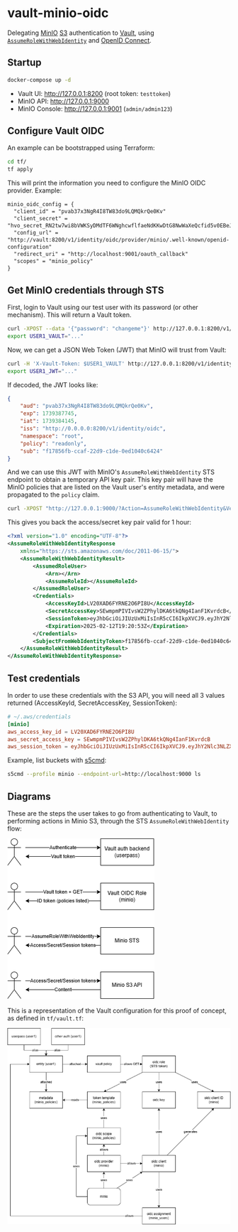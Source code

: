 # vault-minio-oidc

Delegating [MinIO](https://min.io/) [S3](https://aws.amazon.com/s3/) authentication to [Vault](https://www.vaultproject.io/), using [`AssumeRoleWithWebIdentity`](https://min.io/docs/minio/linux/developers/security-token-service/AssumeRoleWithWebIdentity.html) and [OpenID Connect](https://en.wikipedia.org/wiki/OpenID).

## Startup

```bash
docker-compose up -d
```

- Vault UI: http://127.0.0.1:8200 (root token: `testtoken`)
- MinIO API: http://127.0.0.1:9000
- MinIO Console: http://127.0.0.1:9001 (`admin/admin123`)

## Configure Vault OIDC

An example can be bootstrapped using Terraform:

```bash
cd tf/
tf apply
```

This will print the information you need to configure the MinIO OIDC provider. Example:

```hcl
minio_oidc_config = {
  "client_id" = "pvab37x3NgR4I8TW83do9LQMQkrQe0Kv"
  "client_secret" = "hvo_secret_RN2tw7wi8bVWKSyDMdTF6WNghcwflfaeNdKKwDtG8NwWaXeQcfid5v0EBeJdYplU"
  "config_url" = "http://vault:8200/v1/identity/oidc/provider/minio/.well-known/openid-configuration"
  "redirect_uri" = "http://localhost:9001/oauth_callback"
  "scopes" = "minio_policy"
}
```

## Get MinIO credentials through STS

First, login to Vault using our test user with its password (or other mechanism). This will return a Vault token.

```bash
curl -XPOST --data '{"password": "changeme"}' http://127.0.0.1:8200/v1/auth/userpass/login/user1 | jq -r .auth.client_token
export USER1_VAULT="..."
```

Now, we can get a JSON Web Token (JWT) that MinIO will trust from Vault:

```bash
curl -H 'X-Vault-Token: $USER1_VAULT' http://127.0.0.1:8200/v1/identity/oidc/token/minio | jq -r .data.token
export USER1_JWT="..."
```

If decoded, the JWT looks like:

```json
{
    "aud": "pvab37x3NgR4I8TW83do9LQMQkrQe0Kv",
    "exp": 1739387745,
    "iat": 1739384145,
    "iss": "http://0.0.0.0:8200/v1/identity/oidc",
    "namespace": "root",
    "policy": "readonly",
    "sub": "f17856fb-ccaf-22d9-c1de-0ed1040c6424"
}
```

And we can use this JWT with MinIO's `AssumeRoleWithWebIdentity` STS endpoint to obtain a temporary API key pair.
This key pair will have the MinIO policies that are listed on the Vault user's entity metadata, and were propagated to the `policy` claim.

```bash
curl -XPOST "http://127.0.0.1:9000/?Action=AssumeRoleWithWebIdentity&Version=2011-06-15&DurationSeconds=3600&WebIdentityToken=$USER1_JWT"
```

This gives you back the access/secret key pair valid for 1 hour:

```xml
<?xml version="1.0" encoding="UTF-8"?>
<AssumeRoleWithWebIdentityResponse
	xmlns="https://sts.amazonaws.com/doc/2011-06-15/">
	<AssumeRoleWithWebIdentityResult>
		<AssumedRoleUser>
			<Arn></Arn>
			<AssumeRoleId></AssumeRoleId>
		</AssumedRoleUser>
		<Credentials>
			<AccessKeyId>LV20XAD6FYRNE2O6PI8U</AccessKeyId>
			<SecretAccessKey>SEwmpmPIVIvsW2ZPhylDKA6tkQNg4IanF1KvrdcB</SecretAccessKey>
			<SessionToken>eyJhbGciOiJIUzUxMiIsInR5cCI6IkpXVCJ9.eyJhY2Nlc3NLZXkiOiJMVjIwWEFENkZZUk5FMk82UEk4VSIsImF1ZCI6InB2YWIzN3gzTmdSNEk4VFc4M2RvOUxRTVFrclFlMEt2IiwiZXhwIjoxNzM5Mzg4MDUzLCJpYXQiOjE3MzkzODQxNDUsImlzcyI6Imh0dHA6Ly8wLjAuMC4wOjgyMDAvdjEvaWRlbnRpdHkvb2lkYyIsIm5hbWVzcGFjZSI6InJvb3QiLCJwb2xpY3kiOiJyZWFkb25seSIsInN1YiI6ImYxNzg1NmZiLWNjYWYtMjJkOS1jMWRlLTBlZDEwNDBjNjQyNCJ9.nWXSLB_GCTRAiyd_62otGWuEWIy8pDSjqaWtT_zh2Fvb_W0GgN2siGjLgjV2CzOHcTXEOpHpmdNSRgc_lbnPOw</SessionToken>
			<Expiration>2025-02-12T19:20:53Z</Expiration>
		</Credentials>
		<SubjectFromWebIdentityToken>f17856fb-ccaf-22d9-c1de-0ed1040c6424</SubjectFromWebIdentityToken>
	</AssumeRoleWithWebIdentityResult>
</AssumeRoleWithWebIdentityResponse>
```

## Test credentials

In order to use these credentials with the S3 API, you will need all 3 values returned (AccessKeyId, SecretAccessKey, SessionToken):

```toml
# ~/.aws/credentials
[minio]
aws_access_key_id = LV20XAD6FYRNE2O6PI8U
aws_secret_access_key = SEwmpmPIVIvsW2ZPhylDKA6tkQNg4IanF1KvrdcB
aws_session_token = eyJhbGciOiJIUzUxMiIsInR5cCI6IkpXVCJ9.eyJhY2Nlc3NLZXkiOiJMVjIwWEFENkZZUk5FMk82UEk4VSIsImF1ZCI6InB2YWIzN3gzTmdSNEk4VFc4M2RvOUxRTVFrclFlMEt2IiwiZXhwIjoxNzM5Mzg4MDUzLCJpYXQiOjE3MzkzODQxNDUsImlzcyI6Imh0dHA6Ly8wLjAuMC4wOjgyMDAvdjEvaWRlbnRpdHkvb2lkYyIsIm5hbWVzcGFjZSI6InJvb3QiLCJwb2xpY3kiOiJyZWFkb25seSIsInN1YiI6ImYxNzg1NmZiLWNjYWYtMjJkOS1jMWRlLTBlZDEwNDBjNjQyNCJ9.nWXSLB_GCTRAiyd_62otGWuEWIy8pDSjqaWtT_zh2Fvb_W0GgN2siGjLgjV2CzOHcTXEOpHpmdNSRgc_lbnPOw
```

Example, list buckets with [s5cmd](https://github.com/peak/s5cmd):

```bash
s5cmd --profile minio --endpoint-url=http://localhost:9000 ls
```

## Diagrams

These are the steps the user takes to go from authenticating to Vault, to performing actions in Minio S3, through the STS `AssumeRoleWithWebIdentity` flow:

![Minio STS Diagram](./.github/minio-sts.png)

This is a representation of the Vault configuration for this proof of concept, as defined in `tf/vault.tf`:

![Vault OIDC Diagram](./.github/vault-oidc.png)